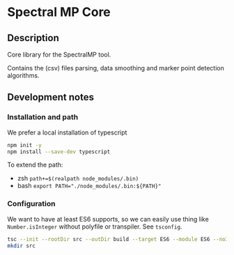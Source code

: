 # Spectral MP Core

## Description
Core library for the SpectralMP tool.

Contains the (csv) files parsing, data smoothing and marker point detection algorithms.

## Development notes

### Installation and path
We prefer a local installation of typescript
```sh
npm init -y
npm install --save-dev typescript
```

To extend the path:
* zsh `path+=$(realpath node_modules/.bin)`
* bash `export PATH="./node_modules/.bin:${PATH}"`

### Configuration
We want to have at least ES6 supports, so we can easily use thing like `Number.isInteger` without polyfile or transpiler.
See `tsconfig`.
```sh
tsc --init --rootDir src --outDir build --target ES6 --module ES6 --noImplicitAny true
mkdir src
```


